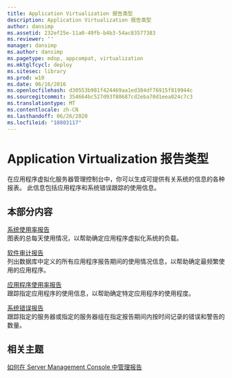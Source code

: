 ```yaml
---
title: Application Virtualization 报告类型
description: Application Virtualization 报告类型
author: dansimp
ms.assetid: 232ef25e-11a0-49fb-b4b3-54ac83577383
ms.reviewer: ''
manager: dansimp
ms.author: dansimp
ms.pagetype: mdop, appcompat, virtualization
ms.mktglfcycl: deploy
ms.sitesec: library
ms.prod: w10
ms.date: 06/16/2016
ms.openlocfilehash: d30553b981f424469aa1ed384df76915f819944c
ms.sourcegitcommit: 354664bc527d93f80687cd2eba70d1eea024c7c3
ms.translationtype: MT
ms.contentlocale: zh-CN
ms.lasthandoff: 06/26/2020
ms.locfileid: "10803117"
---
```

# Application Virtualization 报告类型


在应用程序虚拟化服务器管理控制台中，你可以生成可提供有关系统的信息的各种报表。 此信息包括应用程序和系统错误跟踪的使用信息。

## 本部分内容


<a href="" id="system-utilization-report"></a>[系统使用率报告](system-utilization-reportserver.md)  
图表的总每天使用情况，以帮助确定应用程序虚拟化系统的负载。

<a href="" id="software-audit-report"></a>[软件审计报告](software-audit-reportserver.md)  
列出数据库中定义的所有应用程序报告期间的使用情况信息，以帮助确定最频繁使用的应用程序。

<a href="" id="application-utilization-report"></a>[应用程序使用率报告](application-utilization-reportserver.md)  
跟踪指定应用程序的使用信息，以帮助确定特定应用程序的使用程度。

<a href="" id="system-error-report"></a>[系统错误报告](system-error-reportserver.md)  
跟踪指定的服务器或指定的服务器组在指定报告期间内按时间记录的错误和警告的数量。

## 相关主题


[如何在 Server Management Console 中管理报告](how-to-manage-reports-in-the-server-management-console.md)

 

 





